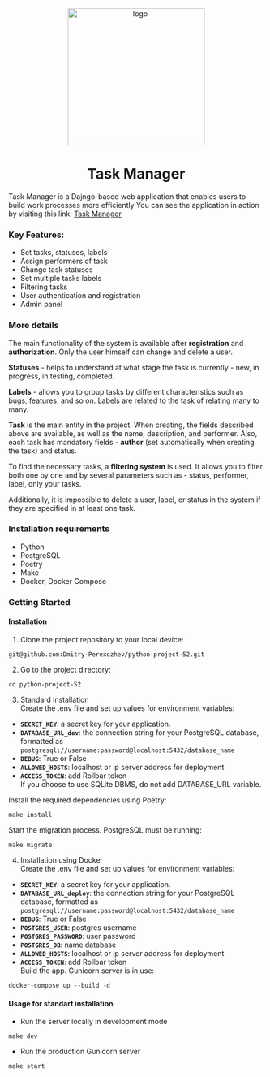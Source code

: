 <div align="center">
<img src="https://github.com/Dmitry-Perexozhev/python-project-52/blob/main/img/task-manager-banner.svg" alt="logo" width="270" height="auto" />
<h1>Task Manager</h1>
</div>

Task Manager is a Dajngo-based web application that enables users to build work processes more efficiently
You can see the application in action by visiting this link: <a href="http://194.87.99.31:8000/" target="_blank">Task Manager</a>
### Key Features:

- Set tasks, statuses, labels
- Assign performers of task
- Change task statuses
- Set multiple tasks labels
- Filtering tasks
- User authentication and registration
- Admin panel

### More details

The main functionality of the system is available after **registration** and **authorization**. Only the user himself can change and delete a user.<br />

**Statuses** - helps to understand at what stage the task is currently - new, in progress, in testing, completed.<br />

**Labels** - allows you to group tasks by different characteristics such as bugs, features, and so on. Labels are related to the task of relating many to many.<br />

**Task** is the main entity in the project. When creating, the fields described above are available, as well as the name, description, and performer.
Also, each task has mandatory fields - **author** (set automatically when creating the task) and status.<br />

To find the necessary tasks, a **filtering system** is used. It allows you to filter both one by one and by several parameters such as - status, performer, label, only your tasks.<br />

Additionally, it is impossible to delete a user, label, or status in the system if they are specified in at least one task.

### Installation requirements

- Python
- PostgreSQL
- Poetry
- Make
- Docker, Docker Compose

### Getting Started
#### Installation

1) Clone the project repository to your local device:
```
git@github.com:Dmitry-Perexozhev/python-project-52.git
```
2) Go to the project directory:
```
cd python-project-52
```
3) Standard installation<br>
Create the .env file and set up values for environment variables:<br>
- **`SECRET_KEY`**: a secret key for your application.
- **`DATABASE_URL_dev`**: the connection string for your PostgreSQL database, formatted as `postgresql://username:password@localhost:5432/database_name`
- **`DEBUG`**: True or False<br>
- **`ALLOWED_HOSTS`**: localhost or ip server address for deployment
- **`ACCESS_TOKEN`**: add Rollbar token<br>
If you choose to use SQLite DBMS, do not add DATABASE_URL variable.<br>

Install the required dependencies using Poetry:<br>
```
make install
```
Start the migration process. PostgreSQL must be running:<br>
```
make migrate
```
4) Installation using Docker<br>
Create the .env file and set up values for environment variables:<br>
- **`SECRET_KEY`**: a secret key for your application.
- **`DATABASE_URL_deploy`**: the connection string for your PostgreSQL database, formatted as `postgresql://username:password@localhost:5432/database_name`
- **`DEBUG`**: True or False
- **`POSTGRES_USER`**: postgres username 
- **`POSTGRES_PASSWORD`**: user password
- **`POSTGRES_DB`**: name database<br>
- **`ALLOWED_HOSTS`**: localhost or ip server address for deployment
- **`ACCESS_TOKEN`**: add Rollbar token<br>
Build the app. Gunicorn server is in use:
```
docker-compose up --build -d
```
#### Usage for standart installation

- Run the server locally in development mode 
```
make dev
```
- Run the production Gunicorn server
```
make start
```